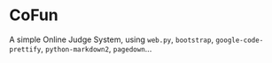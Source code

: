 CoFun
=====

A simple Online Judge System, using `web.py`, `bootstrap`, `google-code-prettify`, `python-markdown2`, `pagedown`...
